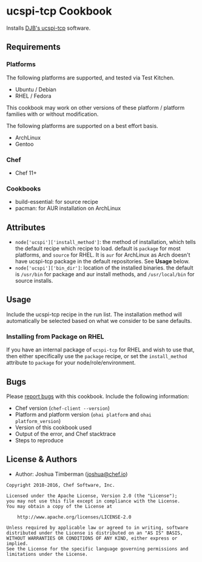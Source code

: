 # ucspi-tcp Cookbook

Installs [DJB's ucspi-tcp](http://cr.yp.to/ucspi-tcp.html) software.

## Requirements

### Platforms

The following platforms are supported, and tested via Test Kitchen.

- Ubuntu / Debian
- RHEL / Fedora

This cookbook may work on other versions of these platform / platform families with or without modification.

The following platforms are supported on a best effort basis.

- ArchLinux
- Gentoo


### Chef

- Chef 11+

### Cookbooks

- build-essential: for source recipe
- pacman: for AUR installation on ArchLinux

## Attributes

- `node['ucspi']['install_method']`: the method of installation, which tells the default recipe which recipe to load. default is `package` for most platforms, and `source` for RHEL. It is `aur` for ArchLinux as Arch doesn't have ucspi-tcp package in the default repositories. See **Usage** below.
- `node['ucspi']['bin_dir']`: location of the installed binaries. the default is `/usr/bin` for package and aur install methods, and `/usr/local/bin` for source installs.

## Usage

Include the ucspi-tcp recipe in the run list. The installation method will automatically be selected based on what we consider to be sane defaults.

### Installing from Package on RHEL

If you have an internal package of `ucspi-tcp` for RHEL and wish to use that, then either specifically use the `package` recipe, or set the `install_method` attribute to `package` for your node/role/environment.

## Bugs

Please [report bugs](https://github.com/jtimberman/ucspi-tcp) with this cookbook. Include the following information:

- Chef version (`chef-client --version`)
- Platform and platform version (`ohai platform` and `ohai platform_version`)
- Version of this cookbook used
- Output of the error, and Chef stacktrace
- Steps to reproduce

## License & Authors

- Author: Joshua Timberman ([joshua@chef.io](mailto:joshua@chef.io))

```text
Copyright 2010-2016, Chef Software, Inc.

Licensed under the Apache License, Version 2.0 (the "License");
you may not use this file except in compliance with the License.
You may obtain a copy of the License at

    http://www.apache.org/licenses/LICENSE-2.0

Unless required by applicable law or agreed to in writing, software
distributed under the License is distributed on an "AS IS" BASIS,
WITHOUT WARRANTIES OR CONDITIONS OF ANY KIND, either express or implied.
See the License for the specific language governing permissions and
limitations under the License.
```
